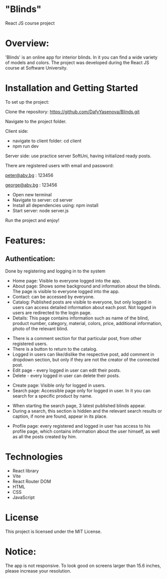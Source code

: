 # "Blinds"
React JS course project

# Overview:
'Blinds' is an online app for interior blinds. In it you can find a wide variety of models and colors. 
The project was developed during the React JS course at Software University.

# Installation and Getting Started
To set up the project:

Clone the repository: https://github.com/DafyYasenova/Blinds.git

Navigate to the project folder.

Client side:
- navigate to client folder: cd client
- npm run dev

Server side: use practice server SoftUni, having initialized ready posts.

There are registered users with email and password:

peter@abv.bg : 123456

george@abv.bg : 123456

- Open new terminal
- Navigate to server: cd server
- Install all dependencies using: npm install
- Start server: node server.js

Run the project and enjoy!


# Features:
## Authentication: 
Done by registering and logging in to the system
* Home page: Visible to everyone logged into the app.
* About page: Shows some background and information about the blinds. The page is visible to everyone logged into the app.
* Contact: can be accessed by everyone.
* Catalog: Published posts are visible to everyone, but only logged in users can access detailed information about each post. Not logged in users are redirected to the login page.
* Details: This page contains information such as name of the blind, product number, category, material, colors, price, additional information, photo of the relevant blind. 
- There is a comment section for that particular post, from other registered users. 
- There is a button to return to the catalog.
- Logged in users can like/dislike the respective post, add comment in dropdown section, but only if they are not the creator of the connected post.
- Edit page - every logged in user can edit their posts.
- Delete -  every logged in user can delete their posts.
* Create page: Visible only for logged in users.
* Search page: Accessible page only for logged in user. In it you can search for a specific product by name.
- When starting the search page, 3 latest published blinds appear. 
- During a search, this section is hidden and the relevant search results or caption, if none are found, appear in its place.
* Profile page: every registered and logged in user has access to his profile page, which contains information about the user himself, as well as all the posts created by him.

# Technologies
- React library
- Vite
- React Router DOM
- HTML
- CSS
- JavaScript
# License
This project is licensed under the MIT License.
# Notice:
The app is not responsive. To look good on screens larger than 15.6 inches, please increase your resolution.
